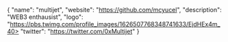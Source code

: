 {
  "name": "multijet",
  "website": "https://github.com/mcyucel",
  "description": "WEB3 enthausist",
  "logo": "https://pbs.twimg.com/profile_images/1626507768348741633/EjdHEx4m_40>
  "twitter": "https://twitter.com/0xMultijet"
}
